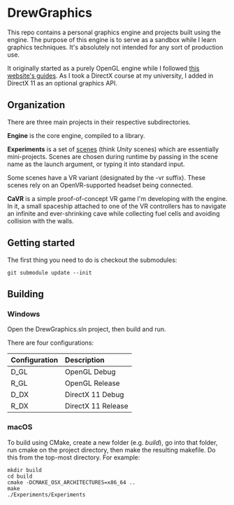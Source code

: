 # DrewGraphics

This repo contains a personal graphics engine and projects built using the engine. The purpose
of this engine is to serve as a sandbox while I learn graphics techniques. It's absolutely
not intended for any sort of production use.

It originally started as a purely OpenGL engine while I followed
[this website's guides](https://learnopengl.com). As I took a DirectX course at my university,
I added in DirectX 11 as an optional graphics API.

## Organization

There are three main projects in their respective subdirectories.

**Engine** is the core engine, compiled to a library.

**Experiments** is a set of [scenes](./Experiments/src/scenes) (think *Unity* scenes) which
are essentially mini-projects. Scenes are chosen during runtime by passing in the scene name
as the launch argument, or typing it into standard input.

Some scenes have a VR variant (designated by the -vr suffix). These scenes rely on an
OpenVR-supported headset being connected.

**CaVR** is a simple proof-of-concept VR game I'm developing with the engine. In it, a small
spaceship attached to one of the VR controllers has to navigate an infinite and ever-shrinking
cave while collecting fuel cells and avoiding collision with the walls.

## Getting started

The first thing you need to do is checkout the submodules:

```
git submodule update --init
```

## Building

### Windows

Open the DrewGraphics.sln project, then build and run.

There are four configurations:

| Configuration | Description        |
| :--           | :--                |
| D_GL          | OpenGL Debug       |
| R_GL          | OpenGL Release     |
| D_DX          | DirectX 11 Debug   |
| R_DX          | DirectX 11 Release |

### macOS

To build using CMake, create a new folder (e.g. _build_), go into that folder, run cmake on the project directory, then make
the resulting makefile. Do this from the top-most directory. For example:

```
mkdir build
cd build
cmake -DCMAKE_OSX_ARCHITECTURES=x86_64 ..
make
./Experiments/Experiments
```

